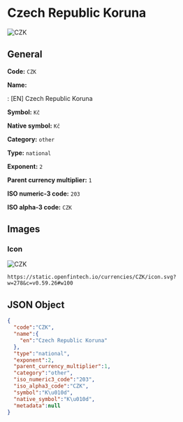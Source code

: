 
# Czech Republic Koruna 
![CZK](https://static.openfintech.io/currencies/CZK/icon.svg?w=278&c=v0.59.26#w100)  

## General 
 
**Code:** `CZK` 
 
**Name:** 
 
:	[EN] Czech Republic Koruna 
 
**Symbol:** `Kč` 
 
**Native symbol:** `Kč` 
 
**Category:** `other` 
 
**Type:** `national` 
 
**Exponent:** `2` 
 
**Parent currency multiplier:** `1` 
 
**ISO numeric-3 code:** `203` 
 
**ISO alpha-3 code:** `CZK` 
 

## Images 

### Icon 
 
![CZK](https://static.openfintech.io/currencies/CZK/icon.svg?w=278&c=v0.59.26#w100)  

```
https://static.openfintech.io/currencies/CZK/icon.svg?w=278&c=v0.59.26#w100
```  

## JSON Object 

```json
{
  "code":"CZK",
  "name":{
    "en":"Czech Republic Koruna"
  },
  "type":"national",
  "exponent":2,
  "parent_currency_multiplier":1,
  "category":"other",
  "iso_numeric3_code":"203",
  "iso_alpha3_code":"CZK",
  "symbol":"K\u010d",
  "native_symbol":"K\u010d",
  "metadata":null
}
```  
